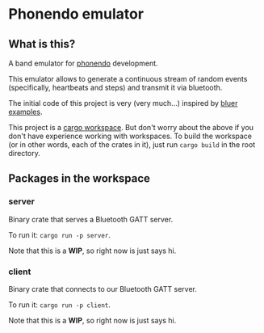 # Phonendo emulator

## What is this?

A band emulator for [phonendo](https://github.com/dltcafe/phonendo) development.

This emulator allows to generate a continuous stream of random events (specifically, heartbeats and steps) and transmit it via bluetooth.

The initial code of this project is very (very much...) inspired by [bluer examples](https://github.com/bluez/bluer/tree/master/bluer/examples).

This project is a [cargo workspace](https://doc.rust-lang.org/book/ch14-03-cargo-workspaces.html).
But don't worry about the above if you don't have experience working with workspaces.
To build the workspace (or in other words, each of the crates in it), just run `cargo build` in the root directory.

## Packages in the workspace

### server

Binary crate that serves a Bluetooth GATT server.

To run it: `cargo run -p server`.

Note that this is a **WIP**, so right now is just says hi.

### client

Binary crate that connects to our Bluetooth GATT server.

To run it: `cargo run -p client`.

Note that this is a **WIP**, so right now is just says hi.